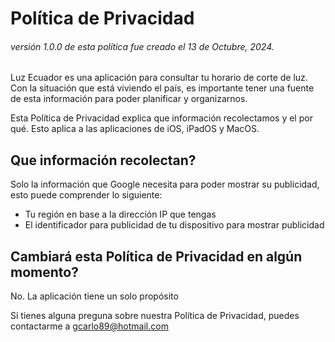# Política de Privacidad
###### versión 1.0.0 de esta política fue creado el 13 de Octubre, 2024.

Luz Ecuador es una aplicación para consultar tu horario de corte de luz. Con la situación que está viviendo el país, es importante tener una fuente de esta información para poder planificar y organizarnos.

Esta Política de Privacidad explica que información recolectamos y el por qué. Esto aplica a las aplicaciones de iOS, iPadOS y MacOS.

## Que información recolectan?

Solo la información que Google necesita para poder mostrar su publicidad, esto puede comprender lo siguiente:

- Tu región en base a la dirección IP que tengas
- El identificador para publicidad de tu dispositivo para mostrar publicidad

## Cambiará esta Política de Privacidad en algún momento?

No. La aplicación tiene un solo propósito

Si tienes alguna preguna sobre nuestra Política de Privacidad, puedes contactarme a [gcarlo89@hotmail.com](mailto:gcarlo89@hotmail.com)